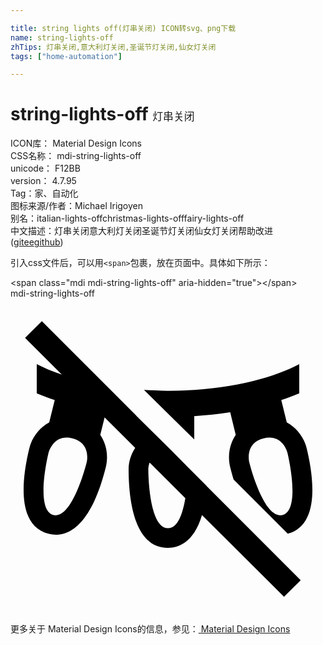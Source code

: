 ```yaml
---

title: string lights off(灯串关闭) ICON转svg、png下载
name: string-lights-off
zhTips: 灯串关闭,意大利灯关闭,圣诞节灯关闭,仙女灯关闭
tags: ["home-automation"]

---
```


# string-lights-off  <small style="font-size: 60%;font-weight: 100">灯串关闭</small>


<div class="detail-page">
<p>
<span>
ICON库：
<span class="badge-secondary badge">Material Design Icons</span> 
</span>
<br/>
<span>
CSS名称：
<span class="badge-secondary badge">mdi-string-lights-off</span> 
</span>
<br/>
<span>
unicode：
<span class="badge-secondary badge">F12BB</span> 
<copy-btn content='F12BB' btn-title=""></copy-btn>
<copy-btn :content='String.fromCodePoint(parseInt("F12BB", 16))' btn-title="复制U"></copy-btn>
</span>
<br/>
<span>
version：
<span class="badge-secondary badge">4.7.95</span> 
</span><br/><span>Tag：<span class="badge-light badge"><router-link to="/tags/home-automation.html">家、自动化</router-link></span></span>
<br/>
<span>图标来源/作者：<span class="badge-light badge">Michael Irigoyen</span></span> 
<br/>
<span>别名：<span class="badge-light badge">italian-lights-off</span><span class="badge-light badge">christmas-lights-off</span><span class="badge-light badge">fairy-lights-off</span></span><br/><span class="zh-detail">中文描述：<span class="badge-primary badge">灯串关闭</span><span class="badge-primary badge">意大利灯关闭</span><span class="badge-primary badge">圣诞节灯关闭</span><span class="badge-primary badge">仙女灯关闭</span><span class="help-link"><span>帮助改进</span>(<a href="https://gitee.com/liuwave/icon-helper/edit/master/json/material/string-lights-off.json" target="_blank" rel="noopener noreferrer">gitee</a><a href="https://github.com/liuwave/icon-helper/edit/master/json/material/string-lights-off.json" target="_blank" rel="noopener noreferrer">github</a></span>)</span><br/>
</p>
</div>
<div class="alert alert-dark">
  <i class="mdi mdi-string-lights-off mdi-48px"></i>
  <i class="mdi mdi-string-lights-off mdi-36px"></i>
  <i class="mdi mdi-string-lights-off mdi-24px"></i>
  <i class="mdi mdi-string-lights-off mdi-18px"></i>
</div>
<div>
  <p>引入css文件后，可以用<code>&lt;span&gt;</code>包裹，放在页面中。具体如下所示：    
  </p>
  <div class="alert alert-primary" style="font-size: 14px">
    &lt;span class="mdi mdi-string-lights-off" aria-hidden="true"&gt;&lt;/span&gt;
    <copy-btn content='<span class="mdi mdi-string-lights-off" aria-hidden="true"></span>'></copy-btn>
  </div>
  <div class="alert alert-secondary">
    <i class="mdi mdi-string-lights-off"
    style="font-size: 24px"
    aria-hidden="true"></i> mdi-string-lights-off
    <copy-btn content="mdi-string-lights-off" btn-title="复制图标名称"></copy-btn>
  </div>
</div>
<div id="svg" class="svg-wrap">
<svg xmlns="http://www.w3.org/2000/svg" viewBox="0 0 24 24"><path d="M14 10.74V8.96C14.95 8.9 15.86 8.81 16.74 8.67L17.16 10.39C16.67 11.12 16.54 12 16.73 12.82C16.82 13.17 16.91 13.5 17 13.8L21.12 17.92C23.61 17.26 23.09 13.55 22.56 11.39C22.36 10.59 21.82 9.85 21.05 9.44L20.63 7.74C21.11 7.58 21.57 7.41 22 7.23V5C20 6.07 16.53 7.03 12 7.03C11.37 7.03 10.76 7 10.17 6.97M20.72 16.5C19.27 16.84 18.19 12.47 18.19 12.47S17.83 11 19.29 10.65 21.1 11.75 21.1 11.75 22.18 16.12 20.72 16.5M14.95 14.29L13.5 12.83V12.83L12.18 11.5H12.18L10 9.34V9.34L9.58 8.93H9.59L7.32 6.66H7.32L2.39 1.73L1.11 3L3.91 5.8C3.19 5.55 2.53 5.28 2 5V7.23C2.43 7.41 2.89 7.58 3.37 7.74L2.95 9.44C2.18 9.85 1.64 10.59 1.44 11.39C.905 13.57 .385 17.31 2.92 17.93C4 18.2 6 17.89 7.27 12.82C7.46 12 7.33 11.12 6.84 10.39L7.17 9.06L9.5 11.38C9.18 11.87 9 12.44 9 13C9 15.24 9.39 19 12 19C12.8 19 13.97 18.59 14.59 16.5L20.84 22.73L22.11 21.46L14.95 14.3L14.95 14.29M5.81 12.47C5.81 12.47 4.74 16.84 3.28 16.5C1.82 16.12 2.9 11.75 2.9 11.75S3.26 10.29 4.71 10.65 5.81 12.47 5.81 12.47M12 17.5C10.5 17.5 10.5 13 10.5 13S10.5 12.77 10.6 12.5L13.32 15.21C13.13 16.35 12.76 17.5 12 17.5Z" /></svg>
</div>
<detail full-name='mdi-string-lights-off'></detail>
    
<div><p>更多关于 Material Design Icons的信息，参见：<a target="_blank" href="https://iconhelper.cn/material.html"> Material Design Icons</a>
</p></div>
